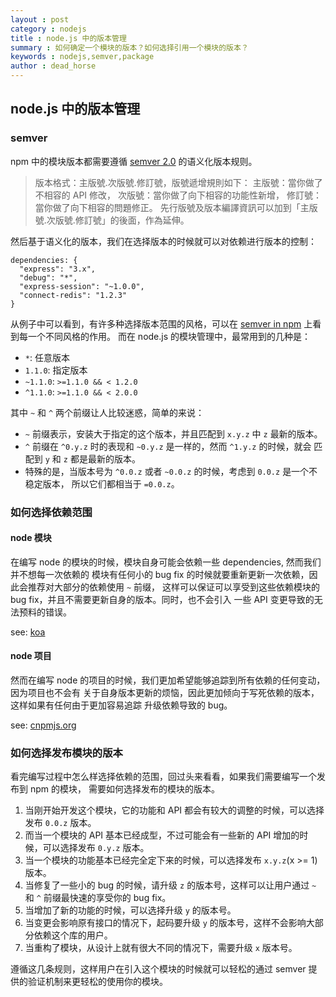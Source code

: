 ```yaml
---
layout : post
category : nodejs
title : node.js 中的版本管理
summary : 如何确定一个模块的版本？如何选择引用一个模块的版本？
keywords : nodejs,semver,package
author : dead_horse
---
```

## node.js 中的版本管理

### semver

npm 中的模块版本都需要遵循 [semver 2.0](http://semver.org/) 的语义化版本规则。

> 版本格式：主版號.次版號.修訂號，版號遞增規則如下：
> 主版號：當你做了不相容的 API 修改，
> 次版號：當你做了向下相容的功能性新增，
> 修訂號：當你做了向下相容的問題修正。
> 先行版號及版本編譯資訊可以加到「主版號.次版號.修訂號」的後面，作為延伸。

然后基于语义化的版本，我们在选择版本的时候就可以对依赖进行版本的控制：

```
dependencies: {
  "express": "3.x",
  "debug": "*",
  "express-session": "~1.0.0",
  "connect-redis": "1.2.3"
}
```

从例子中可以看到，有许多种选择版本范围的风格，可以在
[semver in npm](https://www.npmjs.org/package/semver) 上看到每一个不同风格的作用。
而在 node.js 的模块管理中，最常用到的几种是：

- `*`: 任意版本
- `1.1.0`: 指定版本
- `~1.1.0`: `>=1.1.0 && < 1.2.0`
- `^1.1.0`: `>=1.1.0 && < 2.0.0`

其中 `~` 和 `^` 两个前缀让人比较迷惑，简单的来说：

- `~` 前缀表示，安装大于指定的这个版本，并且匹配到 `x.y.z` 中 `z` 最新的版本。
- `^` 前缀在 `^0.y.z` 时的表现和 `~0.y.z` 是一样的，然而 `^1.y.z` 的时候，就会
匹配到 `y` 和 `z` 都是最新的版本。
- 特殊的是，当版本号为 `^0.0.z` 或者 `~0.0.z` 的时候，考虑到 `0.0.z` 是一个不稳定版本，
所以它们都相当于 `=0.0.z`。

### 如何选择依赖范围

#### node 模块

在编写 node 的模块的时候，模块自身可能会依赖一些 dependencies, 然而我们并不想每一次依赖的
模块有任何小的 bug fix 的时候就要重新更新一次依赖，因此会推荐对大部分的依赖使用 `~` 前缀，
这样可以保证可以享受到这些依赖模块的 bug fix，并且不需要更新自身的版本。同时，也不会引入
一些 API 变更导致的无法预料的错误。

see: [koa](https://github.com/koajs/koa)

#### node 项目

然而在编写 node 的项目的时候，我们更加希望能够追踪到所有依赖的任何变动，因为项目也不会有
关于自身版本更新的烦恼，因此更加倾向于写死依赖的版本，这样如果有任何由于更加容易追踪
升级依赖导致的 bug。

see: [cnpmjs.org](https://github.com/cnpm/cnpmjs.org)

### 如何选择发布模块的版本

看完编写过程中怎么样选择依赖的范围，回过头来看看，如果我们需要编写一个发布到 npm 的模块，
需要如何选择发布的模块的版本。

1. 当刚开始开发这个模块，它的功能和 API 都会有较大的调整的时候，可以选择发布 `0.0.z` 版本。
2. 而当一个模块的 API 基本已经成型，不过可能会有一些新的 API 增加的时候，可以选择发布 `0.y.z` 版本。
3. 当一个模块的功能基本已经完全定下来的时候，可以选择发布 `x.y.z`(x >= 1) 版本。
4. 当修复了一些小的 bug 的时候，请升级 `z` 的版本号，这样可以让用户通过 `~` 和 `^`
前缀最快速的享受你的 bug fix。
5. 当增加了新的功能的时候，可以选择升级 `y` 的版本号。
6. 当变更会影响原有接口的情况下，起码要升级 `y` 的版本号，这样不会影响大部分依赖这个库的用户。
7. 当重构了模块，从设计上就有很大不同的情况下，需要升级 `x` 版本号。

遵循这几条规则，这样用户在引入这个模块的时候就可以轻松的通过 semver 提供的验证机制来更轻松的使用你的模块。
